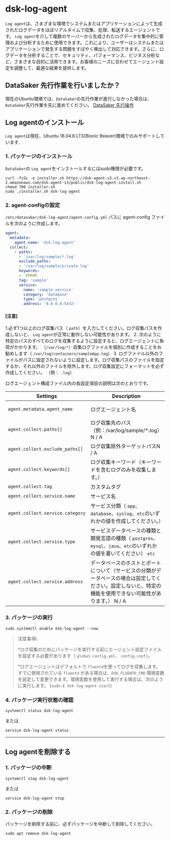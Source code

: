 # dsk-log-agent

`Log agent`は、さまざまな環境でシステムまたはアプリケーションによって生成されたログデータをほぼリアルタイムで収集、処理、転送するエージェントです。 `Log agent`を介して複数のサーバーから生成されたログデータを集中的に管理および分析するために使用できます。これにより、ユーザーはシステムまたはアプリケーションで発生する問題をすばやく検出して対応できます。さらに、ログデータを分析することで、セキュリティ、パフォーマンス、ビジネス分析など、さまざまな目的に活用できます。お客様のニーズに合わせてエージェント設定を調整して、最適な結果を提供します。

## DataSaker 先行作業を行いましたか？

現在のUbuntu環境では、`DataSaker`の先行作業が進行しなかった場合は、`DataSaker`先行作業を先に進めてください。 [DataSaker 先行操作]($%7BPREPARATION\_MANUAL\_KR%7D/)

## Log agentのインストール

`Log agent`は現在、Ubuntu 18.04.6 LTS(Bionic Beaver)環境でのみサポートしています.

### 1. パッケージのインストール

`DataSaker`の `Log agent`をインストールするにはsudo権限が必要です。

```shell
curl -fsSL -o installer.sh https://dsk-agent-s3.s3.ap-northeast-2.amazonaws.com/dsk-agent-s3/public/dsk-log-agent-install.sh
chmod 700 installer.sh
sudo ./installer.sh dsk-log-agent
```

### 2. agent-configの設定

`/etc/datasaker/dsk-log-agent/agent-config.yml` パスに agent-config ファイルを次のように作成します。

``` yaml
agent:
  metadata:
    agent_name: 'dsk-log-agent'
  collect:
    - paths:
      - '/var/log/sample/*.log'
      exclude_paths:
      - '/var/log/sample/private.log'
      keywords:
      - `ERROR`
      tag: 'sample'
      service:
        name: 'sample service'
        category: 'database'
        type: 'postgres'
        address: '0.0.0.0:5432'
```

#### **\[注意]**

1.必ず1つ以上のログ収集パス（ `path`）を入力してください。ログ収集パスを作成しないと、 `Log agent`が正常に動作しない可能性があります。
2. 次のように特定のパスのすべてのログを収集するように設定すると、ログエージェントに負荷がかかります。 （`/var/log/*`）収集ログファイルを個別に作成することをお勧めします（ `/var/log/containers/sampleApp.log`）
3. ログファイル以外のファイルがパスに設定されないように設定します。ログ収集パスのファイルを指定するか、それ以外のファイルを除外します。ログ収集設定にフォーマットを必ず作成してください。 （例： `.log`）

ログエージェント構成ファイル内の各設定項目の説明は次のとおりです。

| **Settings** | **Description** | **Default** | **Necessary** |
| -------------------------------- | --------------------------------------------------------------------------------------- | :-------------: | :-----------: |
| `agent.metadata.agent_name` |ログエージェント名| `dsk-log-agent` | |
| `agent.collect.paths[]` |ログ収集先のパス（例：/var/log/sample/\*.log） N / A | **✓** |
| `agent.collect.exclude_paths[]` |ログ収集除外ターゲットパスN / A | |
| `agent.collect.keywords[]` |ログ収集キーワード（キーワードを含むログのみを収集します。）| N / A | |
| `agent.collect.tag` |カスタムタグ| N / A | |
| `agent.collect.service.name` |サービス名| `default` | |
| `agent.collect.service.category` |サービス分類（ `app`、`database`、`syslog`、`etc`のいずれかの値を作成してください。）| `etc` | |
| `agent.collect.service.type` |サービスデータベースの種類と開発言語の種類（ `postgres`、`mysql`、`java`、`etc`のいずれかの値を書いてください） `etc` | |
| `agent.collect.service.address` |データベースのホストとポートについて（サービスの分類がデータベースの場合は設定してください。設定しないと、特定の機能を使用できない可能性があります。） N / A | ⚠️|

### 3. パッケージの実行

```shell
sudo systemctl enable dsk-log-agent --now
```

>注意事項\
>
>
> *ログ収集のためにパッケージを実行する前にエージェント設定ファイルを設定する必要があります（ `global-config.yml`、 `config.conf`）。
>
> *ログエージェントはデフォルトで `fluentd`を使ってログを収集します。すでに使用されている `fluentd` がある場合は、`DSK_FLUENTD_CMD` 環境変数を設定して変更できます。環境変数を使用して実行する場合は、次のように実行します。 (`sudo-E dsk-log-agent start`)

### 4. パッケージ実行状態の確認

```shell
systemctl status dsk-log-agent
```

または

```shell
service dsk-log-agent status
```

***

## Log agentを削除する

### 1. パッケージの中断

```shell
systemctl stop dsk-log-agent
```

または

```shell
service dsk-log-agent stop
```

### 2. パッケージの削除

パッケージを削除する前に、必ずパッケージを中断して削除してください。

```shell
sudo apt remove dsk-log-agent
```